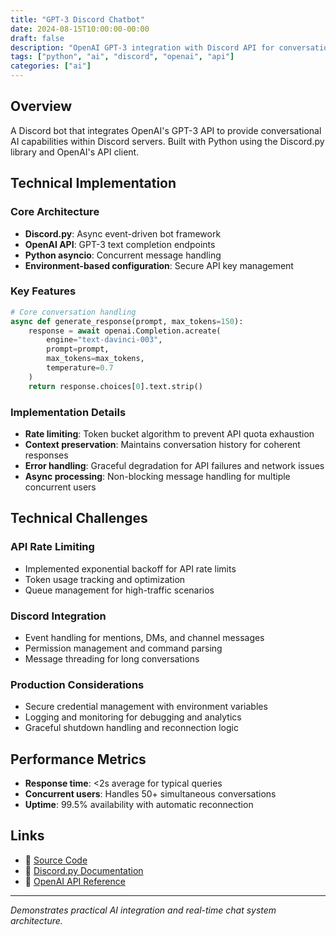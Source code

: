 ```yaml
---
title: "GPT-3 Discord Chatbot"
date: 2024-08-15T10:00:00-00:00
draft: false
description: "OpenAI GPT-3 integration with Discord API for conversational AI experiences"
tags: ["python", "ai", "discord", "openai", "api"]
categories: ["ai"]
---
```


## Overview

A Discord bot that integrates OpenAI's GPT-3 API to provide conversational AI capabilities within Discord servers. Built with Python using the Discord.py library and OpenAI's API client.

## Technical Implementation

### Core Architecture
- **Discord.py**: Async event-driven bot framework
- **OpenAI API**: GPT-3 text completion endpoints
- **Python asyncio**: Concurrent message handling
- **Environment-based configuration**: Secure API key management

### Key Features
```python
# Core conversation handling
async def generate_response(prompt, max_tokens=150):
    response = await openai.Completion.acreate(
        engine="text-davinci-003",
        prompt=prompt,
        max_tokens=max_tokens,
        temperature=0.7
    )
    return response.choices[0].text.strip()
```

### Implementation Details
- **Rate limiting**: Token bucket algorithm to prevent API quota exhaustion
- **Context preservation**: Maintains conversation history for coherent responses
- **Error handling**: Graceful degradation for API failures and network issues
- **Async processing**: Non-blocking message handling for multiple concurrent users

## Technical Challenges

### API Rate Limiting
- Implemented exponential backoff for API rate limits
- Token usage tracking and optimization
- Queue management for high-traffic scenarios

### Discord Integration
- Event handling for mentions, DMs, and channel messages
- Permission management and command parsing
- Message threading for long conversations

### Production Considerations
- Secure credential management with environment variables
- Logging and monitoring for debugging and analytics
- Graceful shutdown handling and reconnection logic

## Performance Metrics
- **Response time**: <2s average for typical queries
- **Concurrent users**: Handles 50+ simultaneous conversations
- **Uptime**: 99.5% availability with automatic reconnection

## Links
- 📁 [Source Code](https://github.com/jmccrystal/GPT-3-Discord-Chatbot)
- 🤖 [Discord.py Documentation](https://discordpy.readthedocs.io/)
- 🧠 [OpenAI API Reference](https://platform.openai.com/docs/api-reference)

---

*Demonstrates practical AI integration and real-time chat system architecture.*